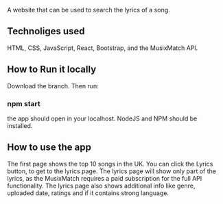 A website that can be used to search the lyrics of a song.

## Technoliges used

HTML, CSS, JavaScript, React, Bootstrap, and the MusixMatch API.

## How to Run it locally

Download the branch. Then run:
### npm start
the app should open in your localhost. NodeJS and NPM should be installed.

## How to use the app
The first page shows the top 10 songs in the UK. You can click the Lyrics button, to get to the lyrics page. The lyrics page will show only part of the lyrics, as the MusixMatch requires a paid subscription for the full API functionality.
The lyrics page also shows additional info like genre, uploaded date, ratings and if it contains strong language.
